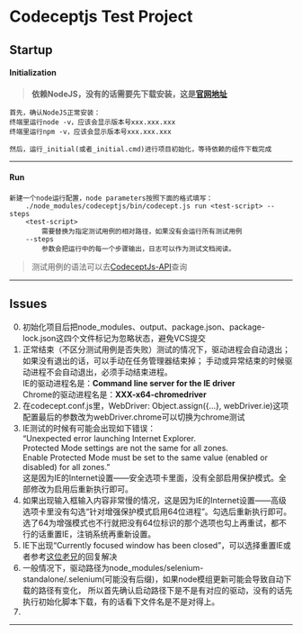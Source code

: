 # Codeceptjs Test Project

## Startup

#### Initialization
>**依赖NodeJS，没有的话需要先下载安装，这是[官网地址][2]**
```
首先，确认NodeJS正常安装：
终端里运行node -v，应该会显示版本号xxx.xxx.xxx
终端里运行npm -v，应该会显示版本号xxx.xxx.xxx
```

```
然后，运行_initial(或者_initial.cmd)进行项目初始化，等待依赖的组件下载完成
```
-----------------------------
#### Run
```
新建一个node运行配置，node parameters按照下面的格式填写：
    ./node_modules/codeceptjs/bin/codecept.js run <test-script> --steps
    <test-script>  
        需要替换为指定测试用例的相对路径，如果没有会运行所有测试用例   
    --steps   
        参数会把运行中的每一个步骤输出，日志可以作为测试文档阅读。 
```
>测试用例的语法可以去[CodeceptJs-API][1]查询
-----------------------------

## Issues
0. 初始化项目后把node_modules、output、package.json、package-lock.json这四个文件标记为忽略状态，避免VCS提交
1. 正常结束（不区分测试用例是否失败）测试的情况下，驱动进程会自动退出；如果没有退出的话，可以手动在任务管理器结束掉；
    手动或异常结束的时候驱动进程不会自动退出，必须手动结束进程。<br/>
    IE的驱动进程名是：**Command line server for the IE driver<br/>**
    Chrome的驱动进程名是：**XXX-x64-chromedriver**
2. 在codecept.conf.js里，WebDriver: Object.assign({...}, webDriver.ie)这项配置最后的参数改为webDriver.chrome可以切换为chrome测试
3. IE测试的时候有可能会出现如下错误：<br/>
    “Unexpected error launching Internet Explorer.<br/>
    Protected Mode settings are not the same for all zones.<br/>
    Enable Protected Mode must be set to the same value (enabled or disabled) for all zones.”<br/>
    这是因为IE的Internet设置——安全选项卡里面，没有全部启用保护模式。全部修改为启用后重新执行即可。
4. 如果出现输入框输入内容非常慢的情况，这是因为IE的Internet设置——高级选项卡里没有勾选“针对增强保护模式启用64位进程”。勾选后重新执行即可。
    选了64为增强模式也不行就把没有64位标识的那个选项也勾上再重试，都不行的话重置IE，注销系统再重新设置。
5. IE下出现“Currently focused window has been closed”，可以选择重置IE或者参考[这位老兄][3]的回复解决
6. 一般情况下，驱动路径为node_modules/selenium-standalone/.selenium(可能没有后缀)，如果node模组更新可能会导致自动下载的路径有变化，
    所以首先确认启动路径下是不是有对应的驱动，没有的话先执行初始化脚本下载，有的话看下文件名是不是对得上。
7.
-----------------------------

[1]: https://codecept.io/helpers/WebDriver
[2]: https://nodejs.org/
[3]: https://stackoverflow.com/questions/47388733/selenium-org-openqa-selenium-nosuchwindowexception-currently-focused-window-ha
